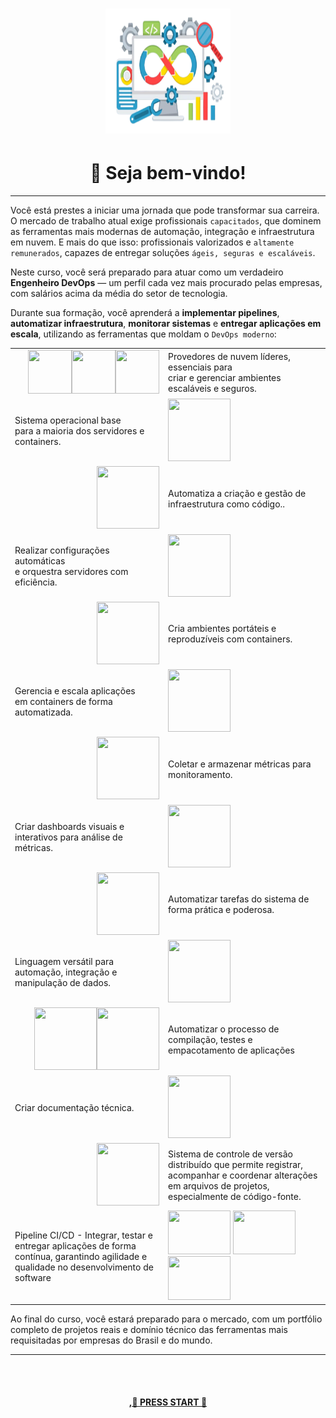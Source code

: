 <h1 align="center" style="border-bottom: none">
    <img alt="Devops" src="./devops-inicio.png" width="200" height="200"><br>
</h1>

<h1 align="center" style="border-bottom: none">
    👋 Seja bem-vindo!<br>
</h1>

---

Você está prestes a iniciar uma jornada que pode transformar sua carreira. O mercado de trabalho atual exige profissionais ```capacitados```, que dominem as ferramentas mais modernas de automação, integração e infraestrutura em nuvem. E mais do que isso: profissionais valorizados e ```altamente remunerados```, capazes de entregar soluções ```ágeis, seguras e escaláveis```.

Neste curso, você será preparado para atuar como um verdadeiro **Engenheiro DevOps** — um perfil cada vez mais procurado pelas empresas, com salários acima da média do setor de tecnologia.

Durante sua formação, você aprenderá a **implementar pipelines**, **automatizar infraestrutura**, **monitorar sistemas** e **entregar aplicações em escala**, utilizando as ferramentas que moldam o ```DevOps moderno```:


  <table border="0">
    <tr>
      <td  style="text-align: right;"><img src="./imagens/aws.png" width="70" height="70"><img src="./imagens/gcp.png" width="70" height="70"><img src="./imagens/azure.png" width="70" height="70"></td>
      <td>Provedores de nuvem líderes, essenciais para <br>criar e gerenciar ambientes escaláveis e seguros.</td>
    </tr>
    <tr>
      <td> Sistema operacional base <br>para a maioria dos servidores e containers.</td>
    <td><img src="./imagens/linux-logo.png" width="100" height="100"></td>
    </tr>
    <tr>
      <td style="text-align: right;"><img src="./imagens/terraform.png" width="100" height="100"></td>
      <td>Automatiza a criação e gestão de infraestrutura como código..</td>
    </tr>
    <tr>
      <td>Realizar configurações automáticas<br> e orquestra servidores com eficiência.</td>
    <td><img src="./imagens/ansible.svg" width="100" height="100"></td>
    </tr>
    <tr>
      <td style="text-align: right;"><img src="./imagens/docker.png" width="100" height="100"></td>
      <td>Cria ambientes portáteis e reproduzíveis com containers.</td>
    </tr>
    <tr>
      <td>Gerencia e escala aplicações <br>em containers de forma automatizada.</td>
    <td><img src="./imagens/kubernetes.svg" width="100" height="100"></td>
    </tr>
    <tr>
      <td style="text-align: right;"><img src="./imagens/prometheus.png" width="100" height="100"></td>
      <td>Coletar e armazenar métricas para monitoramento.</td>
    </tr>
    <tr>
      <td>Criar dashboards visuais e interativos para análise de métricas.</td>
    <td><img src="./imagens/grafana.png" width="100" height="100"></td>
    </tr>
    <tr>
      <td style="text-align: right;"><img src="./imagens/shell.png" width="100" height="100"></td>
      <td>Automatizar tarefas do sistema de forma prática e poderosa.</td>
    </tr>
    <tr>
      <td>Linguagem versátil para automação, integração e manipulação de dados.</td>
    <td><img src="./imagens/python.svg" width="100" height="100"></td>
    </tr>
    <tr>
      <td style="text-align: right;">
      <img src="./imagens/java.svg" width="100" height="100"><img src="./imagens/node-js.svg" width="100" height="100"></td>
      <td>Automatizar o processo de compilação, testes e empacotamento de aplicações</td>
    </tr>
    <tr>
      <td>Criar documentação técnica.</td>
    <td><img src="./imagens/markdown.png" width="100" height="100"></td>
    </tr>
    <tr>
      <td style="text-align: right;"><img src="./imagens/git.png" width="100" height="100"></td>
      <td>Sistema de controle de versão distribuído que permite registrar, acompanhar e coordenar alterações em arquivos de projetos, especialmente de código-fonte.</td>
    </tr>
    <tr>
      <td>Pipeline CI/CD -  Integrar, testar e entregar aplicações de forma contínua, garantindo agilidade e qualidade no desenvolvimento de software</td>
    <td><img src="./imagens/gitlab.png" width="100" height="70">
  <img src="./imagens/jenkins.png" width="100" height="70">
  <img src="./imagens/github.png" width="100" height="70"></td>
    </tr>
  </table>







Ao final do curso, você estará preparado para o mercado, com um portfólio completo de projetos reais e domínio técnico das ferramentas mais requisitadas por empresas do Brasil e do mundo.

---

<br><br>
<h4 align="center" style="border-bottom: none">
    <a href="./devops/cultura.md">,🚀 PRESS START 🚀</a>
</h4>
